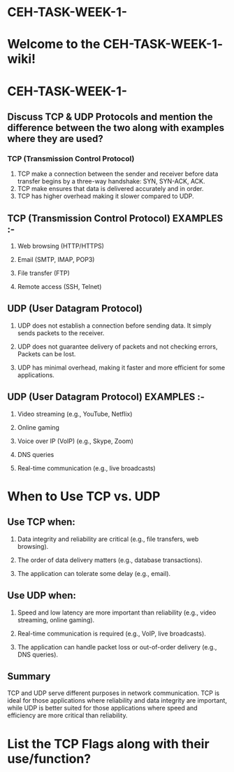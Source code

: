 # CEH-TASK-WEEK-1-
# Welcome to the CEH-TASK-WEEK-1- wiki!
#  CEH-TASK-WEEK-1-
##  Discuss TCP & UDP Protocols and mention the difference between the two along with examples where they are used?
### **TCP (Transmission Control Protocol)**
1.  TCP make a connection between the sender and receiver before data transfer begins by a three-way handshake: SYN, SYN-ACK, ACK.
2.  TCP make ensures that data is delivered accurately and in order.
3.  TCP has higher overhead making it slower compared to UDP.

## TCP (Transmission Control Protocol) EXAMPLES :-
1. Web browsing (HTTP/HTTPS)

2. Email (SMTP, IMAP, POP3)

3. File transfer (FTP)

4. Remote access (SSH, Telnet)

## UDP (User Datagram Protocol)
1.  UDP does not establish a connection before sending data. It simply sends packets to the receiver.

2.  UDP does not guarantee delivery of packets and not checking errors, Packets can be lost.

3.  UDP has minimal overhead, making it faster and more efficient for some applications.


## UDP (User Datagram Protocol) EXAMPLES :- 
1.  Video streaming (e.g., YouTube, Netflix)

2.  Online gaming

3.  Voice over IP (VoIP) (e.g., Skype, Zoom)

4.  DNS queries

5.  Real-time communication (e.g., live broadcasts)



# When to Use TCP vs. UDP
## Use TCP when:

1.  Data integrity and reliability are critical (e.g., file transfers, web browsing).

2.  The order of data delivery matters (e.g., database transactions).

3.  The application can tolerate some delay (e.g., email).

## Use UDP when:

1.  Speed and low latency are more important than reliability (e.g., video streaming, online gaming).

2.  Real-time communication is required (e.g., VoIP, live broadcasts).

3.  The application can handle packet loss or out-of-order delivery (e.g., DNS queries).

## Summary
TCP and UDP serve different purposes in network communication. TCP is ideal for those applications where reliability and data integrity are important, while UDP is better suited for those applications where speed and efficiency are more critical than reliability. 

#  List the TCP Flags along with their use/function?
